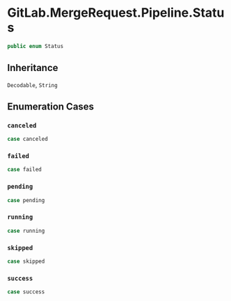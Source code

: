 # GitLab.MergeRequest.Pipeline.Status

``` swift
public enum Status
```

## Inheritance

`Decodable`, `String`

## Enumeration Cases

### `canceled`

``` swift
case canceled
```

### `failed`

``` swift
case failed
```

### `pending`

``` swift
case pending
```

### `running`

``` swift
case running
```

### `skipped`

``` swift
case skipped
```

### `success`

``` swift
case success
```
